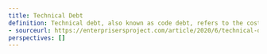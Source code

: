 ```yaml
---
title: Technical Debt
definition: Technical debt, also known as code debt, refers to the cost or consequences of prioritizing speed or ease of implementation over quality. In software development, this can mean making coding or design decisions that will need to be addressed in the future in order to get a viable solution into production sooner. While often necessary in the short term, this debt can add up and become more problematic or expensive over time.
- sourceurl: https://enterprisersproject.com/article/2020/6/technical-debt-explained-plain-english
perspectives: []
---
```

